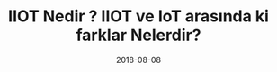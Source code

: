 ---
title: IIOT Nedir ? IIOT ve IoT arasında ki farklar Nelerdir?
cover: ./internet-of-thing-nedir.png
link: https://gokhana.medium.com/internet-of-things-iot-ger%C3%A7ekten-nedir-127b8c4bf1f1
date: 2018-08-08
description: 'Internet of Things, en basit düzeyde herhangi bir nesnenin internete doğrudan veya dolaylı olarak bağlanabilmesi anlamına gelmektedir...'
tags: ['iot','medium']
---